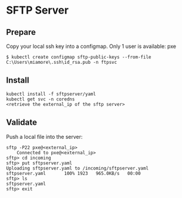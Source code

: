 # SFTP Server

## Prepare
Copy your local ssh key into a configmap. Only 1 user is available: pxe
```
$ kubectl create configmap sftp-public-keys --from-file C:\Users\miamore\.ssh\id_rsa.pub -n ftpsvc
```

## Install
```
kubectl install -f sftpserver/yaml
kubectl get svc -n coredns
<retrieve the external_ip of the sftp server>
```

## Validate
Push a local file into the server:
```
sftp -P22 pxe@<external_ip>
    Connected to pxe@<external_ip>
sftp> cd incoming
sftp> put sftpserver.yaml
Uploading sftpserver.yaml to /incoming/sftpserver.yaml
sftpserver.yaml       100% 1923   965.0KB/s   00:00
sftp> ls
sftpserver.yaml
sftp> exit
```